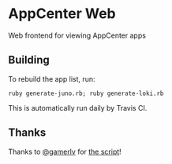 # AppCenter Web

Web frontend for viewing AppCenter apps

## Building

To rebuild the app list, run:

```shell
ruby generate-juno.rb; ruby generate-loki.rb
```

This is automatically run daily by Travis CI.

## Thanks

Thanks to [@gamerlv](https://github.com/gamerlv) for [the script](https://gist.github.com/gamerlv/4bb5e59415f239e8c79ff1d473e54520)!
